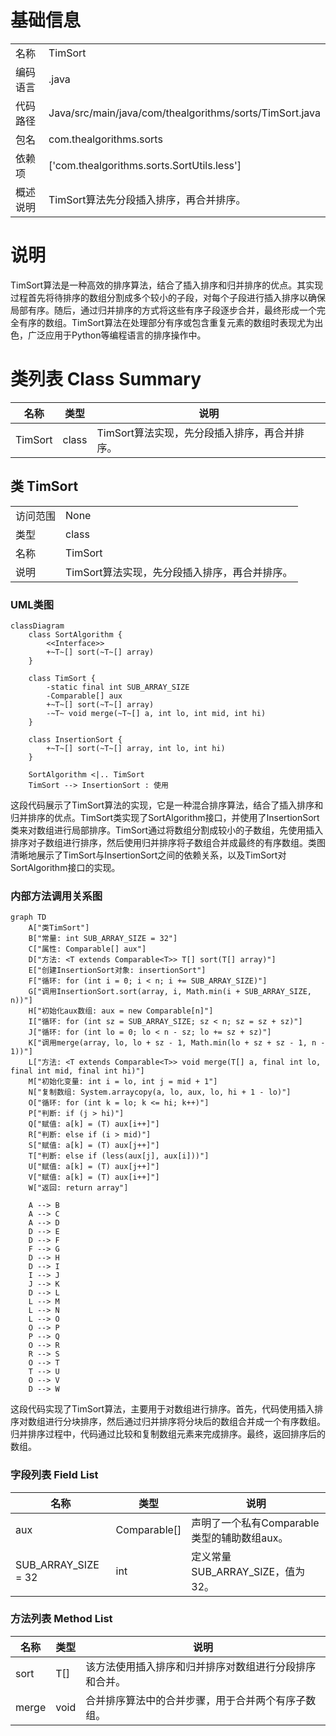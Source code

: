 # 基础信息

|      |      |
|------|------|
| 名称 | TimSort |
| 编码语言 | .java |
| 代码路径 | Java/src/main/java/com/thealgorithms/sorts/TimSort.java |
| 包名 | com.thealgorithms.sorts |
| 依赖项 | ['com.thealgorithms.sorts.SortUtils.less'] |
| 概述说明 | TimSort算法先分段插入排序，再合并排序。 |

# 说明

TimSort算法是一种高效的排序算法，结合了插入排序和归并排序的优点。其实现过程首先将待排序的数组分割成多个较小的子段，对每个子段进行插入排序以确保局部有序。随后，通过归并排序的方式将这些有序子段逐步合并，最终形成一个完全有序的数组。TimSort算法在处理部分有序或包含重复元素的数组时表现尤为出色，广泛应用于Python等编程语言的排序操作中。

# 类列表 Class Summary

| 名称   | 类型  | 说明 |
|-------|------|-------------|
| TimSort | class | TimSort算法实现，先分段插入排序，再合并排序。 |



## 类 TimSort

|      |      |
|------|------|
| 访问范围 | None |
| 类型 | class |
| 名称 | TimSort |
| 说明 | TimSort算法实现，先分段插入排序，再合并排序。 |


### UML类图

```mermaid
classDiagram
    class SortAlgorithm {
        <<Interface>>
        +~T~[] sort(~T~[] array)
    }

    class TimSort {
        -static final int SUB_ARRAY_SIZE
        -Comparable[] aux
        +~T~[] sort(~T~[] array)
        -~T~ void merge(~T~[] a, int lo, int mid, int hi)
    }

    class InsertionSort {
        +~T~[] sort(~T~[] array, int lo, int hi)
    }

    SortAlgorithm <|.. TimSort
    TimSort --> InsertionSort : 使用
```

这段代码展示了TimSort算法的实现，它是一种混合排序算法，结合了插入排序和归并排序的优点。TimSort类实现了SortAlgorithm接口，并使用了InsertionSort类来对数组进行局部排序。TimSort通过将数组分割成较小的子数组，先使用插入排序对子数组进行排序，然后使用归并排序将子数组合并成最终的有序数组。类图清晰地展示了TimSort与InsertionSort之间的依赖关系，以及TimSort对SortAlgorithm接口的实现。


### 内部方法调用关系图

```mermaid
graph TD
    A["类TimSort"]
    B["常量: int SUB_ARRAY_SIZE = 32"]
    C["属性: Comparable[] aux"]
    D["方法: <T extends Comparable<T>> T[] sort(T[] array)"]
    E["创建InsertionSort对象: insertionSort"]
    F["循环: for (int i = 0; i < n; i += SUB_ARRAY_SIZE)"]
    G["调用InsertionSort.sort(array, i, Math.min(i + SUB_ARRAY_SIZE, n))"]
    H["初始化aux数组: aux = new Comparable[n]"]
    I["循环: for (int sz = SUB_ARRAY_SIZE; sz < n; sz = sz + sz)"]
    J["循环: for (int lo = 0; lo < n - sz; lo += sz + sz)"]
    K["调用merge(array, lo, lo + sz - 1, Math.min(lo + sz + sz - 1, n - 1))"]
    L["方法: <T extends Comparable<T>> void merge(T[] a, final int lo, final int mid, final int hi)"]
    M["初始化变量: int i = lo, int j = mid + 1"]
    N["复制数组: System.arraycopy(a, lo, aux, lo, hi + 1 - lo)"]
    O["循环: for (int k = lo; k <= hi; k++)"]
    P["判断: if (j > hi)"]
    Q["赋值: a[k] = (T) aux[i++]"]
    R["判断: else if (i > mid)"]
    S["赋值: a[k] = (T) aux[j++]"]
    T["判断: else if (less(aux[j], aux[i]))"]
    U["赋值: a[k] = (T) aux[j++]"]
    V["赋值: a[k] = (T) aux[i++]"]
    W["返回: return array"]

    A --> B
    A --> C
    A --> D
    D --> E
    D --> F
    F --> G
    D --> H
    D --> I
    I --> J
    J --> K
    D --> L
    L --> M
    L --> N
    L --> O
    O --> P
    P --> Q
    O --> R
    R --> S
    O --> T
    T --> U
    O --> V
    D --> W
```

这段代码实现了TimSort算法，主要用于对数组进行排序。首先，代码使用插入排序对数组进行分块排序，然后通过归并排序将分块后的数组合并成一个有序数组。归并排序过程中，代码通过比较和复制数组元素来完成排序。最终，返回排序后的数组。

### 字段列表 Field List

| 名称  | 类型  | 说明 |
|-------|-------|------|
| aux | Comparable[] | 声明了一个私有Comparable类型的辅助数组aux。 |
| SUB_ARRAY_SIZE = 32 | int | 定义常量SUB_ARRAY_SIZE，值为32。 |

### 方法列表 Method List

| 名称  | 类型  | 说明 |
|-------|-------|------|
| sort | T[] | 该方法使用插入排序和归并排序对数组进行分段排序和合并。 |
| merge | void | 合并排序算法中的合并步骤，用于合并两个有序子数组。 |




